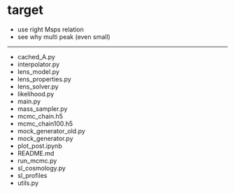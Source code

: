 # target

- use right Msps relation
- see why multi peak (even small)

---------------


- cached_A.py
- interpolator.py
- lens_model.py
- lens_properties.py
- lens_solver.py
- likelihood.py
- main.py
- mass_sampler.py
- mcmc_chain.h5
- mcmc_chain100.h5
- mock_generator_old.py
- mock_generator.py
- plot_post.ipynb
- README.md
- run_mcmc.py
- sl_cosmology.py
- sl_profiles
- utils.py